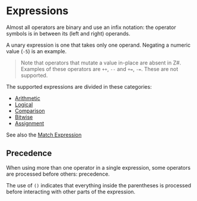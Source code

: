 # Expressions

Almost all operators are binary and use an infix notation: the operator symbols is in between its (left and right) operands.

A unary expression is one that takes only one operand. Negating a numeric value (`-5`) is an example.

> Note that operators that mutate a value in-place are absent in Z#. Examples of these operators are `++`, `--` and `+=`, `-=`. These are not supported.

The supported expressions are divided in these categories:

- [Arithmetic](arithmetic.md)
- [Logical](logical.md)
- [Comparison](comparison.md)
- [Bitwise](bitwise.md)
- [Assignment](assignment.md)

See also the [Match Expression](../lang/match.md)

## Precedence

When using more than one operator in a single expression, some operators are processed before others: precedence.

The use of `()` indicates that everything inside the parentheses is processed before interacting with other parts of the expression.

